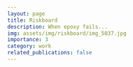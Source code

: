 ```yaml
---
layout: page
title: Riskboard
description: When epoxy fails...
img: assets/img/riskboard/img_5037.jpg
importance: 3
category: work
related_publications: false
---
```

